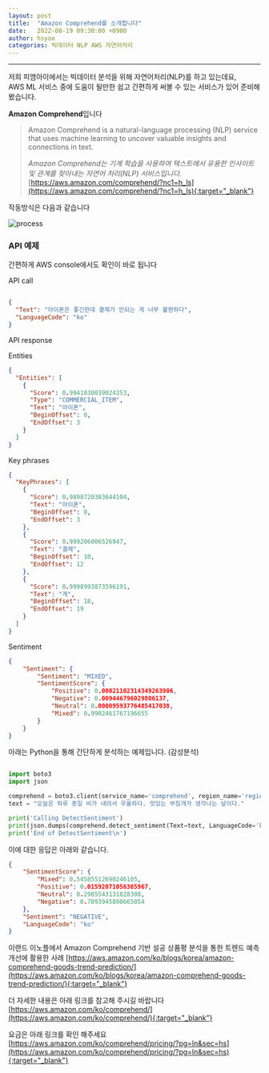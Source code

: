 ```yaml
---
layout: post
title:  "Amazon Comprehend를 소개합니다"
date:   2022-08-19 09:30:00 +0900
author: hsyoo
categories: 빅데이터 NLP AWS 자연어처리
---
```

<hr/>

저희 피앰아이에서는 빅데이터 분석을 위해 자연어처리(NLP)를 하고 있는데요,  
AWS ML 서비스 중에 도움이 될만한 쉽고 간편하게 써볼 수 있는 서비스가 있어 준비해 봤습니다.

**Amazon Comprehend**입니다

> Amazon Comprehend is a natural-language processing (NLP) service that uses machine learning to uncover valuable insights and connections in text.
> 
> _Amazon Comprehend는 기계 학습을 사용하여 텍스트에서 유용한 인사이트 및 관계를 찾아내는 자연어 처리(NLP) 서비스입니다._  
> [https://aws.amazon.com/comprehend/?nc1=h_ls](https://aws.amazon.com/comprehend/?nc1=h_ls){:target="_blank"}

작동방식은 다음과 같습니다

![process](https://d1.awsstatic.com/Comprehend/Use-cases_Customer-analytics.93d8f858f529bec19d1899c9d8a5625d3989e621.png)


### API 예제
간편하게 AWS console에서도 확인이 바로 됩니다

API call
```json

{
  "Text": "아이폰은 좋긴한데 결제가 안되는 게 너무 불편하다",
  "LanguageCode": "ko"
}

```

API response

Entities
```json
{
  "Entities": [
    {
      "Score": 0.9941830039024353,
      "Type": "COMMERCIAL_ITEM",
      "Text": "아이폰",
      "BeginOffset": 0,
      "EndOffset": 3
    }
  ]
}
```

Key phrases
```json
{
  "KeyPhrases": [
    {
      "Score": 0.9898720383644104,
      "Text": "아이폰",
      "BeginOffset": 0,
      "EndOffset": 3
    },
    {
      "Score": 0.999206006526947,
      "Text": "결제",
      "BeginOffset": 10,
      "EndOffset": 12
    },
    {
      "Score": 0.9998993873596191,
      "Text": "게",
      "BeginOffset": 18,
      "EndOffset": 19
    }
  ]
}
```

Sentiment
```json
{
    "Sentiment": {
        "Sentiment": "MIXED",
        "SentimentScore": {
            "Positive": 0.00021102314349263906,
            "Negative": 0.009446796029806137,
            "Neutral": 0.00009593776485417038,
            "Mixed": 0.9902461767196655
        }
    }
}
```



아래는 Python을 통해 간단하게 분석하는 예제입니다. (감성분석)
```python

import boto3
import json

comprehend = boto3.client(service_name='comprehend', region_name='region')
text = "오늘은 하루 종일 비가 내려서 우울하다. 맛있는 부침개가 생각나는 날이다."

print('Calling DetectSentiment')
print(json.dumps(comprehend.detect_sentiment(Text=text, LanguageCode='ko'), sort_keys=True, indent=4))
print('End of DetectSentiment\n')

```

이에 대한 응답은 아래와 같습니다.

```json
{
    "SentimentScore": {
        "Mixed": 0.54585512690246105,
        "Positive": 0.01592071056365967,
        "Neutral": 0.2985543131828308,
        "Negative": 0.7093945890665054
    },
    "Sentiment": "NEGATIVE",
    "LanguageCode": "ko"
}
```

이랜드 이노플에서 Amazon Comprehend 기반 설공 상품평 분석을 통한 트렌드 예측 개선에 활용한 사례
[https://aws.amazon.com/ko/blogs/korea/amazon-comprehend-goods-trend-prediction/](https://aws.amazon.com/ko/blogs/korea/amazon-comprehend-goods-trend-prediction/){:target="_blank"}

더 자세한 내용은 아래 링크를 참고해 주시길 바랍니다
[https://aws.amazon.com/ko/comprehend/](https://aws.amazon.com/ko/comprehend/){:target="_blank"}

요금은 아래 링크를 확인 해주세요  
[https://aws.amazon.com/ko/comprehend/pricing/?pg=ln&sec=hs](https://aws.amazon.com/ko/comprehend/pricing/?pg=ln&sec=hs){:target="_blank"}

